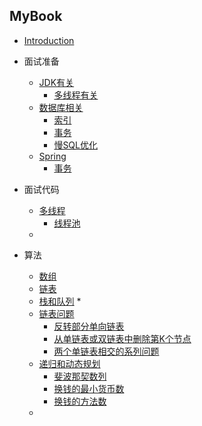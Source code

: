 ## MyBook
* [Introduction](README.md)
* 面试准备
    * [JDK有关](/docs/jdk.md) 
        * [多线程有关](/docs/jdk/multithread.md) 
    * [数据库相关](/docs/DataBase.md) 
        * [索引](/docs/database/index.md)
        * [事务](/docs/database/transaction.md)
        * [慢SQL优化](/docs/database/optimizationSql.md)
    * [Spring](/docs/Spring.md) 
        * [事务](/docs/Spring/transaction.md)
* 面试代码
    * [多线程](/docs/multithread.md)
        * [线程池](/docs/multithread/threadpool.md) 
    * 
    
* 算法
    * [数组]()
    * [链表]()
    * [栈和队列](/docs/stackandqueue.md)
        * 
    * [链表问题](/docs/linkedlist.md)
        * [反转部分单向链表](/docs/linkedlist/Q1.md)
        * [从单链表或双链表中删除第K个节点](/docs/linkedlist/Q2.md)
        * [两个单链表相交的系列问题](/docs/linkedlist/Q3.md)
    * [递归和动态规划](/docs/dp.md)
        * [斐波那契数列](/docs/dp/Q1.md)
        * [换钱的最小货币数](/docs/dp/Q2.md)
        * [换钱的方法数](/docs/dp/Q3.md)
    * 

